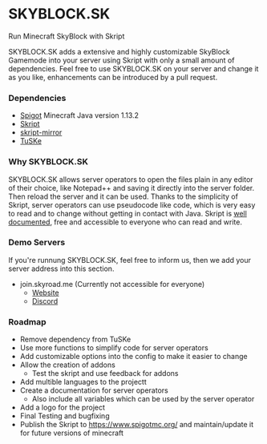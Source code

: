 # SKYBLOCK.SK
Run Minecraft SkyBlock with Skript

SKYBLOCK.SK adds a extensive and highly customizable SkyBlock Gamemode into your server using Skript with only a small amount of dependencies. Feel free to use SKYBLOCK.SK on your server and change it as you like, enhancements can be introduced by a pull request.
	

### Dependencies
- [Spigot](https://hub.spigotmc.org/stash/projects/SPIGOT) Minecraft Java version 1.13.2
- [Skript](https://github.com/SkriptLang/Skript)
- [skript-mirror](https://github.com/btk5h/skript-mirror)
- [TuSKe](https://github.com/Tuke-Nuke/TuSKe)

### Why SKYBLOCK.SK
SKYBLOCK.SK allows server operators to open the files plain in any editor of their choice, like Notepad++ and saving it directly into the server folder. Then reload the server and it can be used.
Thanks to the simplicity of Skript, server operators can use pseudocode like code, which is very easy to read and to change without getting in contact with Java. Skript is [well documented](http://skriptlang.github.io/Skript/), free and accessible to everyone who can read and write.

### Demo Servers
If you're runnung SKYBLOCK.SK, feel free to inform us, then we add your server address into this section.
- join.skyroad.me (Currently not accessible for everyone)
  - [Website](https://skyroad.me)
  - [Discord](https://discord.gg/FRuK5BC)

### Roadmap
- Remove dependency from TuSKe
- Use more functions to simplify code for server operators
- Add customizable options into the config to make it easier to change
- Allow the creation of addons
  - Test the skript and use feedback for addons
- Add multible languages to the projectt
- Create a documentation for server operators
  - Also include all variables which can be used by the server operator
- Add a logo for the project
- Final Testing and bugfixing
- Publish the Skript to https://www.spigotmc.org/ and maintain/update it for future versions of minecraft
